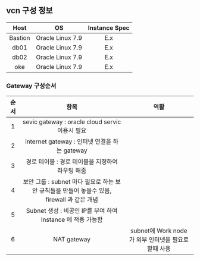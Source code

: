 ## vcn 구성 정보

|Host|OS|Instance Spec|
|:--:|:--:|:--:|
|Bastion|Oracle Linux 7.9|E.x|
|db01|Oracle Linux 7.9|E.x|
|db02|Oracle Linux 7.9|E.x|
|oke|Oracle Linux 7.9|E.x|


### Gateway 구성순서
|순서|항목|역활|
|:--:|:--:|:--:|
|1|sevic gateway : oracle cloud servic 이용시 필요| 
|2|internet gateway : 인터넷 연결을 하는 gateway|
|3|경로 테이블 : 경로 테이블을 지정하여 라우팅 해줌|
|4|보안 그룹 : subnet 마다 필요로 하는 보안 규칙들을 만들어 놓을수 있음, firewall 과 같은 개념|
|5|Subnet 생성 :  비공인 IP를 부여 하여 Instance 에 적용 가능함|   
|6|NAT gateway|subnet에 Work node 가 외부 인터넷을 필요로 할때 사용|

